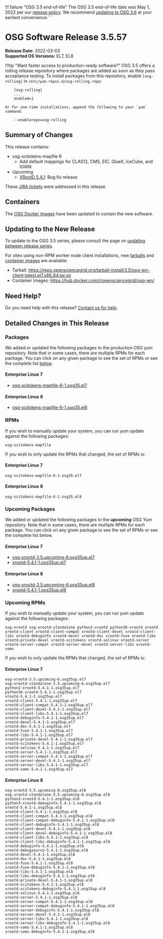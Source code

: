 !!! failure "OSG 3.5 end-of-life"
    The OSG 3.5 end-of-life date was May 1, 2022 per our
    [release policy](https://opensciencegrid.org/technology/policy/release-series/).
    We recommend
    [updating to OSG 3.6](https://opensciencegrid.org/docs/release/updating-to-osg-36/)
    at your earliest convenience.```

OSG Software Release 3.5.57
===========================

**Release Date:** 2022-03-03  
**Supported OS Versions:** EL7, EL8

!!!tip "Want faster access to production-ready software?"
    OSG 3.5 offers a rolling release repository where packages are added as soon as they pass acceptance testing.
    To install packages from this repository, enable `[osg-rolling]` in `/etc/yum.repos.d/osg-rolling.repo`:

        [osg-rolling]
        ...
        enabled=1

    Or for one-time installations, append the following to your `yum` command:

        --enablerepo=osg-rolling

Summary of Changes
------------------

This release contains:

-   osg-scitokens-mapfile 6
    -   Add default mappings for CLAS12, CMS, EIC, GlueX, IceCube, and IGWN
-   Upcoming
    -   [XRootD 5.4.1](https://github.com/xrootd/xrootd/blob/v5.4.1/docs/ReleaseNotes.txt): Bug fix release

These
[JIRA tickets](https://opensciencegrid.atlassian.net/issues/?jql=project%20%3D%20SOFTWARE%20AND%20fixVersion%20in%20(3.5.57%2C3.5.57-upcoming)%20ORDER%20BY%20priority%20DESC%2C%20key%20DESC)
were addressed in this release.

Containers
----------

The [OSG Docker images](https://hub.docker.com/u/opensciencegrid/) have been updated to contain the new software.

Updating to the New Release
---------------------------

To update to the OSG 3.5 series, please consult the page on
[updating between release series](../updating-to-osg-35.md).

For sites using non-RPM worker node client installations, new [tarballs](../../worker-node/install-wn-tarball.md) and
[container images](../../worker-node/using-wn-containers.md) are available:

- Tarball: <https://repo.opensciencegrid.org/tarball-install/3.5/osg-wn-client-latest.el7.x86_64.tar.gz>
- Container Images: <https://hub.docker.com/r/opensciencegrid/osg-wn/>

Need Help?
----------

Do you need help with this release? [Contact us for help](../../common/help.md).

Detailed Changes in This Release
--------------------------------

### Packages

We added or updated the following packages to the production OSG yum repository.
Note that in some cases, there are multiple RPMs for each package.
You can click on any given package to see the set of RPMs or see the complete list [below](#rpms).

#### Enterprise Linux 7

-   [osg-scitokens-mapfile-6-1.osg35.el7](https://koji.chtc.wisc.edu/koji/search?match=glob&type=build&terms=osg-scitokens-mapfile-6-1.osg35.el7)

#### Enterprise Linux 8

-   [osg-scitokens-mapfile-6-1.osg35.el8](https://koji.chtc.wisc.edu/koji/search?match=glob&type=build&terms=osg-scitokens-mapfile-6-1.osg35.el8)

### RPMs

If you wish to manually update your system, you can run yum update against the following packages:

    osg-scitokens-mapfile 

If you wish to only update the RPMs that changed, the set of RPMs is:

#### Enterprise Linux 7

``` file
osg-scitokens-mapfile-6-1.osg35.el7
```

#### Enterprise Linux 8

``` file
osg-scitokens-mapfile-6-1.osg35.el8
```

### Upcoming Packages

We added or updated the following packages to the **upcoming** OSG Yum repository.
Note that in some cases, there are multiple RPMs for each package.
You can click on any given package to see the set of RPMs or see the complete list below.

#### Enterprise Linux 7

-   [osg-xrootd-3.5.upcoming-6.osg35up.el7](https://koji.chtc.wisc.edu/koji/search?match=glob&type=build&terms=osg-xrootd-3.5.upcoming-6.osg35up.el7)
-   [xrootd-5.4.1-1.osg35up.el7](https://koji.chtc.wisc.edu/koji/search?match=glob&type=build&terms=xrootd-5.4.1-1.osg35up.el7)

#### Enterprise Linux 8

-   [osg-xrootd-3.5.upcoming-6.osg35up.el8](https://koji.chtc.wisc.edu/koji/search?match=glob&type=build&terms=osg-xrootd-3.5.upcoming-6.osg35up.el8)
-   [xrootd-5.4.1-1.osg35up.el8](https://koji.chtc.wisc.edu/koji/search?match=glob&type=build&terms=xrootd-5.4.1-1.osg35up.el8)

### Upcoming RPMs

If you wish to manually update your system, you can run yum update against the following packages:

    osg-xrootd osg-xrootd-standalone python2-xrootd python36-xrootd xrootd xrootd-client xrootd-client-compat xrootd-client-devel xrootd-client-libs xrootd-debuginfo xrootd-devel xrootd-doc xrootd-fuse xrootd-libs xrootd-private-devel xrootd-scitokens xrootd-selinux xrootd-server xrootd-server-compat xrootd-server-devel xrootd-server-libs xrootd-voms 

If you wish to only update the RPMs that changed, the set of RPMs is:

#### Enterprise Linux 7

``` file
osg-xrootd-3.5.upcoming-6.osg35up.el7
osg-xrootd-standalone-3.5.upcoming-6.osg35up.el7
python2-xrootd-5.4.1-1.osg35up.el7
python36-xrootd-5.4.1-1.osg35up.el7
xrootd-5.4.1-1.osg35up.el7
xrootd-client-5.4.1-1.osg35up.el7
xrootd-client-compat-5.4.1-1.osg35up.el7
xrootd-client-devel-5.4.1-1.osg35up.el7
xrootd-client-libs-5.4.1-1.osg35up.el7
xrootd-debuginfo-5.4.1-1.osg35up.el7
xrootd-devel-5.4.1-1.osg35up.el7
xrootd-doc-5.4.1-1.osg35up.el7
xrootd-fuse-5.4.1-1.osg35up.el7
xrootd-libs-5.4.1-1.osg35up.el7
xrootd-private-devel-5.4.1-1.osg35up.el7
xrootd-scitokens-5.4.1-1.osg35up.el7
xrootd-selinux-5.4.1-1.osg35up.el7
xrootd-server-5.4.1-1.osg35up.el7
xrootd-server-compat-5.4.1-1.osg35up.el7
xrootd-server-devel-5.4.1-1.osg35up.el7
xrootd-server-libs-5.4.1-1.osg35up.el7
xrootd-voms-5.4.1-1.osg35up.el7
```

#### Enterprise Linux 8

``` file
osg-xrootd-3.5.upcoming-6.osg35up.el8
osg-xrootd-standalone-3.5.upcoming-6.osg35up.el8
python3-xrootd-5.4.1-1.osg35up.el8
python3-xrootd-debuginfo-5.4.1-1.osg35up.el8
xrootd-5.4.1-1.osg35up.el8
xrootd-client-5.4.1-1.osg35up.el8
xrootd-client-compat-5.4.1-1.osg35up.el8
xrootd-client-compat-debuginfo-5.4.1-1.osg35up.el8
xrootd-client-debuginfo-5.4.1-1.osg35up.el8
xrootd-client-devel-5.4.1-1.osg35up.el8
xrootd-client-devel-debuginfo-5.4.1-1.osg35up.el8
xrootd-client-libs-5.4.1-1.osg35up.el8
xrootd-client-libs-debuginfo-5.4.1-1.osg35up.el8
xrootd-debuginfo-5.4.1-1.osg35up.el8
xrootd-debugsource-5.4.1-1.osg35up.el8
xrootd-devel-5.4.1-1.osg35up.el8
xrootd-doc-5.4.1-1.osg35up.el8
xrootd-fuse-5.4.1-1.osg35up.el8
xrootd-fuse-debuginfo-5.4.1-1.osg35up.el8
xrootd-libs-5.4.1-1.osg35up.el8
xrootd-libs-debuginfo-5.4.1-1.osg35up.el8
xrootd-private-devel-5.4.1-1.osg35up.el8
xrootd-scitokens-5.4.1-1.osg35up.el8
xrootd-scitokens-debuginfo-5.4.1-1.osg35up.el8
xrootd-selinux-5.4.1-1.osg35up.el8
xrootd-server-5.4.1-1.osg35up.el8
xrootd-server-compat-5.4.1-1.osg35up.el8
xrootd-server-compat-debuginfo-5.4.1-1.osg35up.el8
xrootd-server-debuginfo-5.4.1-1.osg35up.el8
xrootd-server-devel-5.4.1-1.osg35up.el8
xrootd-server-libs-5.4.1-1.osg35up.el8
xrootd-server-libs-debuginfo-5.4.1-1.osg35up.el8
xrootd-voms-5.4.1-1.osg35up.el8
xrootd-voms-debuginfo-5.4.1-1.osg35up.el8
```
